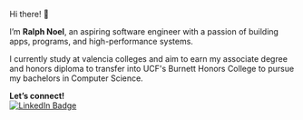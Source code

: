 Hi there! 👋

I’m **Ralph Noel**, an aspiring software engineer with a passion of building apps, programs, and high-performance systems.

I currently study at valencia colleges and aim to earn my associate degree and honors diploma to transfer into UCF's Burnett Honors College to pursue my bachelors in Computer Science.

**Let’s connect!**  
[![LinkedIn Badge](https://img.shields.io/badge/LINKEDIN-0077B5?logo=linkedin&logoColor=white)](https://www.linkedin.com/in/ralphnoel/)
